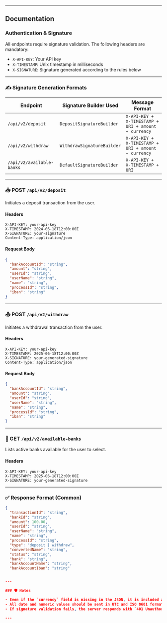 
---

## Documentation

### Authentication & Signature

All endpoints require signature validation. The following headers are mandatory:

- `X-API-KEY`: Your API key
- `X-TIMESTAMP`: Unix timestamp in milliseconds
- `X-SIGNATURE`: Signature generated according to the rules below

---

### ✍️ Signature Generation Formats

| Endpoint                    | Signature Builder Used         | Message Format                                                   |
|----------------------------|-------------------------------|-----------------------------------------------------------------|
| `/api/v2/deposit`          | `DepositSignatureBuilder`      | `X-API-KEY + X-TIMESTAMP + URI + amount + currency`             |
| `/api/v2/withdraw`         | `WithdrawSignatureBuilder`     | `X-API-KEY + X-TIMESTAMP + URI + amount + currency`             |
| `/api/v2/available-banks`  | `DefaultSignatureBuilder`      | `X-API-KEY + X-TIMESTAMP + URI`                                 |

---

### 📥 POST `/api/v2/deposit`

Initiates a deposit transaction from the user.

#### Headers

```http
X-API-KEY: your-api-key
X-TIMESTAMP: 2024-06-18T12:00:00Z
X-SIGNATURE: your-signature
Content-Type: application/json
```


#### Request Body
```json
{
  "bankAccountId": "string",
  "amount": "string",
  "userId": "string",
  "userName": "string",
  "name": "string",
  "processId": "string",
  "iban": "string"
}
```


---

### 📤 POST `/api/v2/withdraw`

Initiates a withdrawal transaction from the user.

#### Headers

```http
X-API-KEY: your-api-key
X-TIMESTAMP: 2025-06-18T12:00:00Z
X-SIGNATURE: your-generated-signature
Content-Type: application/json
```


#### Request Body

```json
{
  "bankAccountId": "string",
  "amount": "string",
  "userId": "string",
  "userName": "string",
  "name": "string",
  "processId": "string",
  "iban": "string"
}
```


---

### 🏦 GET `/api/v2/available-banks`

Lists active banks available for the user to select.

#### Headers

```http
X-API-KEY: your-api-key
X-TIMESTAMP: 2025-06-18T12:00:00Z
X-SIGNATURE: your-generated-signature
```
---

### ✅ Response Format (Common)

```json
{
  "transactionId": "string",
  "bankId": "string",
  "amount": 100.00,
  "userId": "string",
  "userName": "string",
  "name": "string",
  "processId": "string",
  "type": "deposit | withdraw",
  "convertedName": "string",
  "status": "string",
  "bank": "string",
  "bankAccountName": "string",
  "bankAccountIban": "string"


---

### 🛡️ Notes

- Even if the `currency` field is missing in the JSON, it is included as an empty string during signature generation.
- All date and numeric values should be sent in UTC and ISO 8601 format if applicable.
- If signature validation fails, the server responds with `401 Unauthorized`.

---
